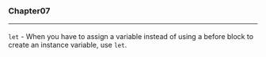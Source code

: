 
### Chapter07 <hr/>
`let` - When you have to assign a variable instead of using a before block to create an instance variable, use `let`. 